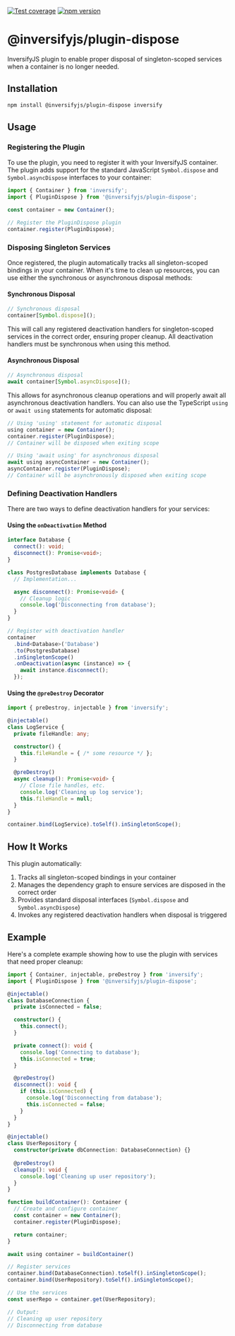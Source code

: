 [![Test coverage](https://codecov.io/gh/inversify/monorepo/branch/main/graph/badge.svg?flag=%40inversifyjs%2Fplugin-dispose)](https://codecov.io/gh/inversify/monorepo/branch/main/graph/badge.svg?flag=%40inversifyjs%2Fplugin-dispose)
[![npm version](https://img.shields.io/github/package-json/v/inversify/monorepo?filename=packages%2Fcontainer%2Flibraries%2Fplugin-dispose%2Fpackage.json&style=plastic)](https://www.npmjs.com/package/@inversifyjs/plugin-dispose)

# @inversifyjs/plugin-dispose

InversifyJS plugin to enable proper disposal of singleton-scoped services when a container is no longer needed.

## Installation

```bash
npm install @inversifyjs/plugin-dispose inversify
```

## Usage

### Registering the Plugin

To use the plugin, you need to register it with your InversifyJS container. The plugin adds support for the standard JavaScript `Symbol.dispose` and `Symbol.asyncDispose` interfaces to your container:

```typescript
import { Container } from 'inversify';
import { PluginDispose } from '@inversifyjs/plugin-dispose';

const container = new Container();

// Register the PluginDispose plugin
container.register(PluginDispose);
```

### Disposing Singleton Services

Once registered, the plugin automatically tracks all singleton-scoped bindings in your container. When it's time to clean up resources, you can use either the synchronous or asynchronous disposal methods:

#### Synchronous Disposal

```typescript
// Synchronous disposal
container[Symbol.dispose]();
```

This will call any registered deactivation handlers for singleton-scoped services in the correct order, ensuring proper cleanup. All deactivation handlers must be synchronous when using this method.

#### Asynchronous Disposal

```typescript
// Asynchronous disposal
await container[Symbol.asyncDispose]();
```

This allows for asynchronous cleanup operations and will properly await all asynchronous deactivation handlers. You can also use the TypeScript `using` or `await using` statements for automatic disposal:

```typescript
// Using 'using' statement for automatic disposal
using container = new Container();
container.register(PluginDispose);
// Container will be disposed when exiting scope

// Using 'await using' for asynchronous disposal
await using asyncContainer = new Container();
asyncContainer.register(PluginDispose);
// Container will be asynchronously disposed when exiting scope
```

### Defining Deactivation Handlers

There are two ways to define deactivation handlers for your services:

#### Using the `onDeactivation` Method

```typescript
interface Database {
  connect(): void;
  disconnect(): Promise<void>;
}

class PostgresDatabase implements Database {
  // Implementation...

  async disconnect(): Promise<void> {
    // Cleanup logic
    console.log('Disconnecting from database');
  }
}

// Register with deactivation handler
container
  .bind<Database>('Database')
  .to(PostgresDatabase)
  .inSingletonScope()
  .onDeactivation(async (instance) => {
    await instance.disconnect();
  });
```

#### Using the `@preDestroy` Decorator

```typescript
import { preDestroy, injectable } from 'inversify';

@injectable()
class LogService {
  private fileHandle: any;

  constructor() {
    this.fileHandle = { /* some resource */ };
  }

  @preDestroy()
  async cleanup(): Promise<void> {
    // Close file handles, etc.
    console.log('Cleaning up log service');
    this.fileHandle = null;
  }
}

container.bind(LogService).toSelf().inSingletonScope();
```

## How It Works

This plugin automatically:

1. Tracks all singleton-scoped bindings in your container
2. Manages the dependency graph to ensure services are disposed in the correct order
3. Provides standard disposal interfaces (`Symbol.dispose` and `Symbol.asyncDispose`)
4. Invokes any registered deactivation handlers when disposal is triggered

## Example

Here's a complete example showing how to use the plugin with services that need proper cleanup:

```typescript
import { Container, injectable, preDestroy } from 'inversify';
import { PluginDispose } from '@inversifyjs/plugin-dispose';

@injectable()
class DatabaseConnection {
  private isConnected = false;

  constructor() {
    this.connect();
  }

  private connect(): void {
    console.log('Connecting to database');
    this.isConnected = true;
  }

  @preDestroy()
  disconnect(): void {
    if (this.isConnected) {
      console.log('Disconnecting from database');
      this.isConnected = false;
    }
  }
}

@injectable()
class UserRepository {
  constructor(private dbConnection: DatabaseConnection) {}
  
  @preDestroy()
  cleanup(): void {
    console.log('Cleaning up user repository');
  }
}

function buildContainer(): Container {
  // Create and configure container
  const container = new Container();
  container.register(PluginDispose);

  return container;
}

await using container = buildContainer()

// Register services
container.bind(DatabaseConnection).toSelf().inSingletonScope();
container.bind(UserRepository).toSelf().inSingletonScope();

// Use the services
const userRepo = container.get(UserRepository);

// Output:
// Cleaning up user repository
// Disconnecting from database
```
